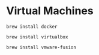 # Virtual Machines

```shell
brew install docker
```

```shell
brew install virtualbox
```

```shell
brew install vmware-fusion
```
